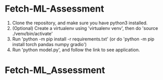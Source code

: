 # Fetch-ML-Assessment

1. Clone the repository, and make sure you have python3 installed.
2. (Optional) Create a virtualenv using 'virtualenv venv', then do 'source ./venv/bin/activate'
3. Run 'python -m pip install -r requirements.txt' (or do 'python -m pip install torch pandas numpy gradio')
4. Run 'python model.py', and follow the link to see application. 
# Fetch-ML_Assessment
